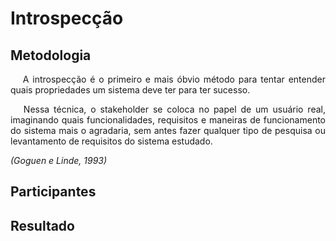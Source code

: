 # **Introspecção**

<div class="line"></div>

## Metodologia

 <div>
    <p align="justify">&emsp;
        A introspecção é o primeiro e mais óbvio método para tentar entender quais propriedades um sistema deve ter para ter sucesso.</p>
    <p align="justify">&emsp;
        Nessa técnica, o stakeholder se coloca no papel de um usuário real, imaginando quais funcionalidades, requisitos e maneiras de funcionamento do sistema mais o agradaria, sem antes fazer qualquer tipo de pesquisa ou levantamento de requisitos do sistema estudado.</p>
    <p align="justify">
        <em>(Goguen e Linde, 1993)</em></p>
    <p align="justify">
        </p>
    <p align="justify">
        </p>

 </div>
<div class="line"></div>

## Participantes


<div class="line"></div>

##  Resultado
